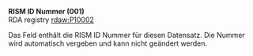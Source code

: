 **RISM ID Nummer (001)**  
RDA registry [rdaw:P10002](http://www.rdaregistry.info/Elements/w/#P10002)  

Das Feld enthält die RISM ID Nummer für diesen Datensatz. Die Nummer wird automatisch vergeben und kann nicht geändert werden.
